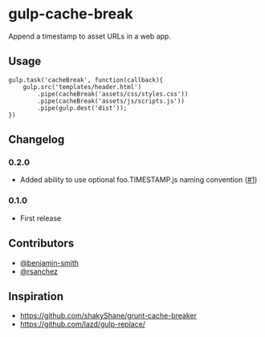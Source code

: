 # gulp-cache-break

Append a timestamp to asset URLs in a web app.

## Usage

    gulp.task('cacheBreak', function(callback){
        gulp.src('templates/header.html')
            .pipe(cacheBreak('assets/css/styles.css'))
            .pipe(cacheBreak('assets/js/scripts.js'))
            .pipe(gulp.dest('dist'));
    })
    
## Changelog

### 0.2.0

* Added ability to use optional foo.TIMESTAMP.js naming convention ([#1](https://github.com/benjamin-smith/gulp-cache-break/pull/1))

### 0.1.0

* First release

## Contributors

* [@benjamin-smith](https://github.com/benjamin-smith)
* [@rsanchez](https://github.com/rsanchez)

## Inspiration

* https://github.com/shakyShane/grunt-cache-breaker
* https://github.com/lazd/gulp-replace/

